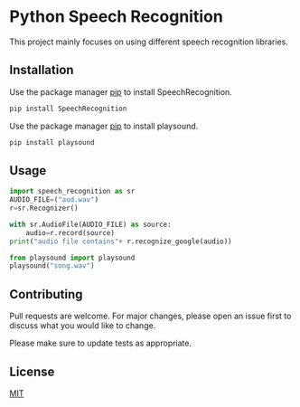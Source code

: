 # Python Speech Recognition

 This project mainly focuses on using different speech recognition libraries.

## Installation

Use the package manager [pip](https://pip.pypa.io/en/stable/) to install SpeechRecognition.

```bash
pip install SpeechRecognition
```

Use the package manager [pip](https://pip.pypa.io/en/stable/) to install playsound.

```bash
pip install playsound
```


## Usage

```python
import speech_recognition as sr
AUDIO_FILE=("aud.wav")
r=sr.Recognizer()

with sr.AudioFile(AUDIO_FILE) as source:
    audio=r.record(source)
print("audio file contains"+ r.recognize_google(audio))
```

```python
from playsound import playsound
playsound("song.wav")

```

## Contributing

Pull requests are welcome. For major changes, please open an issue first
to discuss what you would like to change.

Please make sure to update tests as appropriate.



## License

[MIT](https://choosealicense.com/licenses/mit/)
